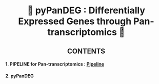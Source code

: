 # <div align="center"> 🚀 pyPanDEG : Differentially Expressed Genes through Pan-transcriptomics 🦠 </div>

## <div align="center"> CONTENTS </div>

#### 1. PIPELINE for Pan-transcriptomics : [Pipeline](https://github.com/Kyutark/SpaceBiology/tree/main/Pipeline)
#### 2. pyPanDEG
